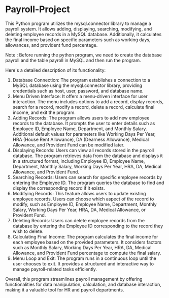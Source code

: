 # Payroll-Project
This Python program utilizes the mysql.connector library to manage a payroll system. It allows adding, displaying, searching, modifying, and deleting employee records in a MySQL database. Additionally, it calculates the final income based on specific parameters such as working days, allowances, and provident fund percentage.

Note : Before running the python program, we need to create the database payroll and the table payroll in MySQL and then run the program.

Here's a detailed description of its functionality:
1. Database Connection: The program establishes a connection to a MySQL database using the mysql.connector library, providing credentials such as host, user, password, and database name.
2. Menu Driven Interface: It offers a menu-driven interface for user interaction. The menu includes options to add a record, display records, search for a record, modify a record, delete a record, calculate final income, and exit the program.
3. Adding Records: The program allows users to add new employee records to the database. It prompts the user to enter details such as Employee ID, Employee Name, Department, and Monthly Salary. Additional default values for parameters like Working Days Per Year, HRA (House Rent Allowance), DA (Dearness Allowance), Medical Allowance, and Provident Fund can be modified later.
4. Displaying Records: Users can view all records stored in the payroll database. The program retrieves data from the database and displays it in a structured format, including Employee ID, Employee Name, Department, Monthly Salary, Working Days Per Year, HRA, DA, Medical Allowance, and Provident Fund.
5. Searching Records: Users can search for specific employee records by entering the Employee ID. The program queries the database to find and display the corresponding record if it exists.
6. Modifying Records: This feature allows users to update existing employee records. Users can choose which aspect of the record to modify, such as Employee ID, Employee Name, Department, Monthly Salary, Working Days Per Year, HRA, DA, Medical Allowance, or Provident Fund.
7. Deleting Records: Users can delete employee records from the database by entering the Employee ID corresponding to the record they wish to delete.
8. Calculating Final Income: The program calculates the final income for each employee based on the provided parameters. It considers factors such as Monthly Salary, Working Days Per Year, HRA, DA, Medical Allowance, and Provident Fund percentage to compute the final salary.
9. Menu Loop and Exit: The program runs in a continuous loop until the user chooses to exit. It provides a structured and interactive way to manage payroll-related tasks efficiently.

Overall, this program streamlines payroll management by offering functionalities for data manipulation, calculation, and database interaction, making it a valuable tool for HR and payroll departments.
